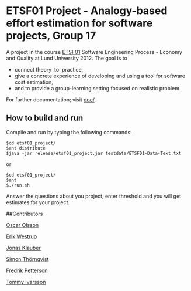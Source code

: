 # ETSF01 Project - Analogy-based effort estimation for software projects, Group 17
A project in the course [ETSF01](http://cs.lth.se/english/course/etsf01/) Software Engineering Process - Economy and Quality at Lund University 2012. The goal is to 

* connect theory  to  practice,
* give a concrete experience of developing and using a tool for software cost estimation,
* and to provide a group-learning setting focused on realistic problem.

For further documentation; visit [doc/](https://github.com/erikw/etsf01_project/tree/master/doc).

## How to build and run
Compile and run by typing the following commands:

	$cd etsf01_project/
	$ant distribute
	$java -jar release/etsf01_project.jar testdata/ETSF01-Data-Text.txt
or

	$cd etsf01_project/
	$ant 
	$./run.sh
	

Answer the questions about you project, enter threshold and you will get estimates for your project.

##Contributors

[Oscar Olsson](https://github.com/DrunkenInfant)

[Erik Westrup](https://github.com/erikw)

[Jonas Klauber](https://github.com/allanjonas)

[Simon Thörnqvist](https://github.com/drowzyorginal)

[Fredrik Petterson](https://github.com/hyperremix)

[Tommy Ivarsson](https://github.com/tomeo)
